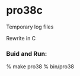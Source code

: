 pro38c
===============

 Temporary log files

Rewrite in C

### Buid and Run:  
% make  pro38
% bin/pro38
